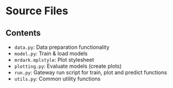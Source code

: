 # Source Files

## Contents
- `data.py`: Data preparation functionality
- `model.py`: Train & load models
- `mrdark.mplstyle`: Plot stylesheet
- `plotting.py`: Evaluate models (create plots)
- `run.py`: Gateway run script for train, plot and predict functions
- `utils.py`: Common utility functions
